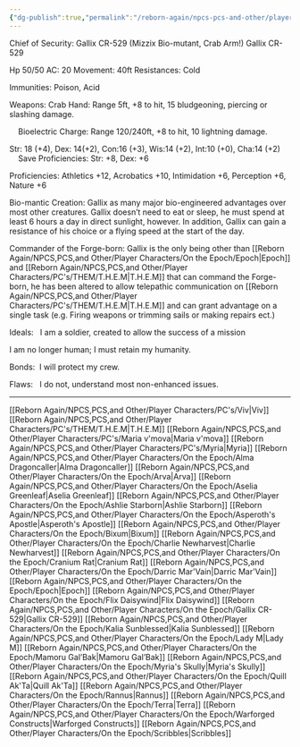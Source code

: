 ```yaml
---
{"dg-publish":true,"permalink":"/reborn-again/npcs-pcs-and-other/player-characters/on-the-epoch/gallix-cr-529/"}
---
```


Chief of Security: Gallix CR-529 (Mizzix Bio-mutant, Crab Arm!)
Gallix CR-529 

Hp 50/50 AC: 20 Movement: 40ft Resistances: Cold

Immunities: Poison, Acid

Weapons: Crab Hand: Range 5ft, +8 to hit, 15 bludgeoning, piercing or slashing damage.

    Bioelectric Charge: Range 120/240ft, +8 to hit, 10 lightning damage.

Str: 18 (+4), Dex: 14(+2), Con:16 (+3), Wis:14 (+2), Int:10 (+0), Cha:14 (+2)         Save Proficiencies: Str: +8, Dex: +6

Proficiencies: Athletics +12, Acrobatics +10, Intimidation +6, Perception +6, Nature +6

  

Bio-mantic Creation: Gallix as many major bio-engineered advantages over most other creatures. Gallix doesn’t need to eat or sleep, he must spend at least 6 hours a day in direct sunlight, however. In addition, Gallix can gain a resistance of his choice or a flying speed at the start of the day.

  

Commander of the Forge-born: Gallix is the only being other than [[Reborn Again/NPCS,PCS,and Other/Player Characters/On the Epoch/Epoch\|Epoch]] and [[Reborn Again/NPCS,PCS,and Other/Player Characters/PC's/THEM/T.H.E.M\|T.H.E.M]] that can command the Forge-born, he has been altered to allow telepathic communication on [[Reborn Again/NPCS,PCS,and Other/Player Characters/PC's/THEM/T.H.E.M\|T.H.E.M]] and can grant advantage on a single task (e.g. Firing weapons or trimming sails or making repairs ect.)

  

Ideals:   I am a soldier, created to allow the success of a mission

I am no longer human; I must retain my humanity.

Bonds:  I will protect my crew.

Flaws:   I do not, understand most non-enhanced issues.

---
[[Reborn Again/NPCS,PCS,and Other/Player Characters/PC's/Viv\|Viv]]
[[Reborn Again/NPCS,PCS,and Other/Player Characters/PC's/THEM/T.H.E.M\|T.H.E.M]]
[[Reborn Again/NPCS,PCS,and Other/Player Characters/PC's/Maria v'mova\|Maria v'mova]]
[[Reborn Again/NPCS,PCS,and Other/Player Characters/PC's/Myria\|Myria]]
[[Reborn Again/NPCS,PCS,and Other/Player Characters/On the Epoch/Alma Dragoncaller\|Alma Dragoncaller]]
[[Reborn Again/NPCS,PCS,and Other/Player Characters/On the Epoch/Arva\|Arva]]
[[Reborn Again/NPCS,PCS,and Other/Player Characters/On the Epoch/Aselia Greenleaf\|Aselia Greenleaf]]
[[Reborn Again/NPCS,PCS,and Other/Player Characters/On the Epoch/Ashlie Starborn\|Ashlie Starborn]]
[[Reborn Again/NPCS,PCS,and Other/Player Characters/On the Epoch/Asperoth's Apostle\|Asperoth's Apostle]]
[[Reborn Again/NPCS,PCS,and Other/Player Characters/On the Epoch/Bixum\|Bixum]]
[[Reborn Again/NPCS,PCS,and Other/Player Characters/On the Epoch/Charlie Newharvest\|Charlie Newharvest]]
[[Reborn Again/NPCS,PCS,and Other/Player Characters/On the Epoch/Cranium Rat\|Cranium Rat]]
[[Reborn Again/NPCS,PCS,and Other/Player Characters/On the Epoch/Darric Mar'Vain\|Darric Mar'Vain]]
[[Reborn Again/NPCS,PCS,and Other/Player Characters/On the Epoch/Epoch\|Epoch]]
[[Reborn Again/NPCS,PCS,and Other/Player Characters/On the Epoch/Flix Daisywind\|Flix Daisywind]]
[[Reborn Again/NPCS,PCS,and Other/Player Characters/On the Epoch/Gallix CR-529\|Gallix CR-529]]
[[Reborn Again/NPCS,PCS,and Other/Player Characters/On the Epoch/Kalia Sunblessed\|Kalia Sunblessed]]
[[Reborn Again/NPCS,PCS,and Other/Player Characters/On the Epoch/Lady M\|Lady M]]
[[Reborn Again/NPCS,PCS,and Other/Player Characters/On the Epoch/Mamoru Gal’Bak\|Mamoru Gal’Bak]]
[[Reborn Again/NPCS,PCS,and Other/Player Characters/On the Epoch/Myria's Skully\|Myria's Skully]]
[[Reborn Again/NPCS,PCS,and Other/Player Characters/On the Epoch/Quill Ak'Ta\|Quill Ak'Ta]]
[[Reborn Again/NPCS,PCS,and Other/Player Characters/On the Epoch/Rannus\|Rannus]]
[[Reborn Again/NPCS,PCS,and Other/Player Characters/On the Epoch/Terra\|Terra]]
[[Reborn Again/NPCS,PCS,and Other/Player Characters/On the Epoch/Warforged Constructs\|Warforged Constructs]]
[[Reborn Again/NPCS,PCS,and Other/Player Characters/On the Epoch/Scribbles\|Scribbles]]
